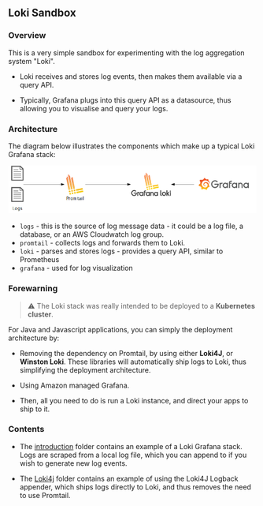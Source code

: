 ## Loki Sandbox

### Overview

This is a very simple sandbox for experimenting with the log aggregation system "Loki".

  * Loki receives and stores log events, then makes them available via a query API. 

  * Typically, Grafana plugs into this query API as a datasource, thus allowing you to visualise and query your logs.

### Architecture

The diagram below illustrates the components which make up a typical Loki Grafana stack:

![](./loki.png)

* `logs` - this is the source of log message data - it could be a log file, a database, or an AWS Cloudwatch log group.
* `promtail` - collects logs and forwards them to Loki.
* `loki` - parses and stores logs - provides a query API, similar to Prometheus
* `grafana` - used for log visualization


### Forewarning

> :warning: The Loki stack was really intended to be deployed to a **Kubernetes cluster**.

For Java and Javascript applications, you can simply the deployment architecture by: 
 
  * Removing the dependency on Promtail, by using either __Loki4J__, or __Winston Loki__. These libraries will automatically ship logs to Loki, thus simplifying the deployment architecture.

  * Using Amazon managed Grafana.

  * Then, all you need to do is run a Loki instance, and direct your apps to ship to it.

### Contents

  * The [introduction](01-introduction) folder contains an example of a Loki Grafana stack. Logs are scraped from a local log file, which you can append to if you wish to generate new log events.

  * The [Loki4j](02-loki4j) folder contains an example of using the Loki4J Logback appender, which ships logs directly to Loki, and thus removes the need to use Promtail.


